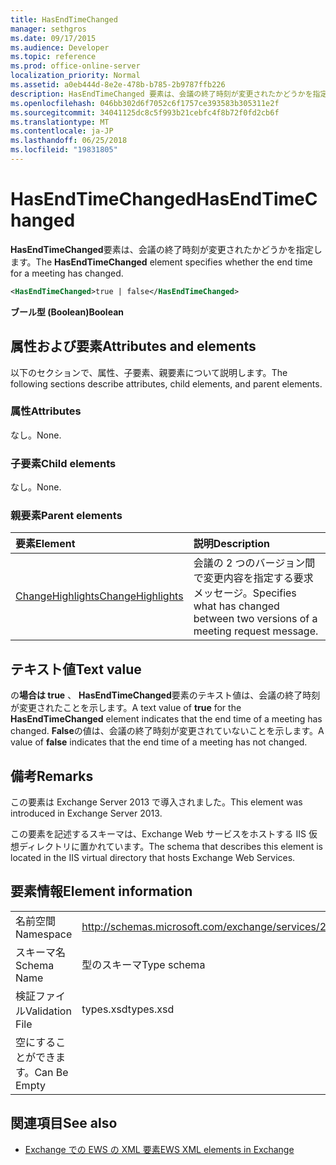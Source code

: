 ```yaml
---
title: HasEndTimeChanged
manager: sethgros
ms.date: 09/17/2015
ms.audience: Developer
ms.topic: reference
ms.prod: office-online-server
localization_priority: Normal
ms.assetid: a0eb444d-8e2e-478b-b785-2b9787ffb226
description: HasEndTimeChanged 要素は、会議の終了時刻が変更されたかどうかを指定します。
ms.openlocfilehash: 046bb302d6f7052c6f1757ce393583b305311e2f
ms.sourcegitcommit: 34041125dc8c5f993b21cebfc4f8b72f0fd2cb6f
ms.translationtype: MT
ms.contentlocale: ja-JP
ms.lasthandoff: 06/25/2018
ms.locfileid: "19831805"
---
```

# <a name="hasendtimechanged"></a><span data-ttu-id="d64f3-103">HasEndTimeChanged</span><span class="sxs-lookup"><span data-stu-id="d64f3-103">HasEndTimeChanged</span></span>

<span data-ttu-id="d64f3-104">**HasEndTimeChanged**要素は、会議の終了時刻が変更されたかどうかを指定します。</span><span class="sxs-lookup"><span data-stu-id="d64f3-104">The **HasEndTimeChanged** element specifies whether the end time for a meeting has changed.</span></span> 
  
```XML
<HasEndTimeChanged>true | false</HasEndTimeChanged>
```

 <span data-ttu-id="d64f3-105">**ブール型 (Boolean)**</span><span class="sxs-lookup"><span data-stu-id="d64f3-105">**Boolean**</span></span>
## <a name="attributes-and-elements"></a><span data-ttu-id="d64f3-106">属性および要素</span><span class="sxs-lookup"><span data-stu-id="d64f3-106">Attributes and elements</span></span>

<span data-ttu-id="d64f3-107">以下のセクションで、属性、子要素、親要素について説明します。</span><span class="sxs-lookup"><span data-stu-id="d64f3-107">The following sections describe attributes, child elements, and parent elements.</span></span>
  
### <a name="attributes"></a><span data-ttu-id="d64f3-108">属性</span><span class="sxs-lookup"><span data-stu-id="d64f3-108">Attributes</span></span>

<span data-ttu-id="d64f3-109">なし。</span><span class="sxs-lookup"><span data-stu-id="d64f3-109">None.</span></span>
  
### <a name="child-elements"></a><span data-ttu-id="d64f3-110">子要素</span><span class="sxs-lookup"><span data-stu-id="d64f3-110">Child elements</span></span>

<span data-ttu-id="d64f3-111">なし。</span><span class="sxs-lookup"><span data-stu-id="d64f3-111">None.</span></span>
  
### <a name="parent-elements"></a><span data-ttu-id="d64f3-112">親要素</span><span class="sxs-lookup"><span data-stu-id="d64f3-112">Parent elements</span></span>

|<span data-ttu-id="d64f3-113">**要素**</span><span class="sxs-lookup"><span data-stu-id="d64f3-113">**Element**</span></span>|<span data-ttu-id="d64f3-114">**説明**</span><span class="sxs-lookup"><span data-stu-id="d64f3-114">**Description**</span></span>|
|:-----|:-----|
|[<span data-ttu-id="d64f3-115">ChangeHighlights</span><span class="sxs-lookup"><span data-stu-id="d64f3-115">ChangeHighlights</span></span>](changehighlights.md) <br/> |<span data-ttu-id="d64f3-116">会議の 2 つのバージョン間で変更内容を指定する要求メッセージ。</span><span class="sxs-lookup"><span data-stu-id="d64f3-116">Specifies what has changed between two versions of a meeting request message.</span></span>  <br/> |
   
## <a name="text-value"></a><span data-ttu-id="d64f3-117">テキスト値</span><span class="sxs-lookup"><span data-stu-id="d64f3-117">Text value</span></span>

<span data-ttu-id="d64f3-118">の**場合は true** 、 **HasEndTimeChanged**要素のテキスト値は、会議の終了時刻が変更されたことを示します。</span><span class="sxs-lookup"><span data-stu-id="d64f3-118">A text value of **true** for the **HasEndTimeChanged** element indicates that the end time of a meeting has changed.</span></span> <span data-ttu-id="d64f3-119">**False**の値は、会議の終了時刻が変更されていないことを示します。</span><span class="sxs-lookup"><span data-stu-id="d64f3-119">A value of **false** indicates that the end time of a meeting has not changed.</span></span> 
  
## <a name="remarks"></a><span data-ttu-id="d64f3-120">備考</span><span class="sxs-lookup"><span data-stu-id="d64f3-120">Remarks</span></span>

<span data-ttu-id="d64f3-121">この要素は Exchange Server 2013 で導入されました。</span><span class="sxs-lookup"><span data-stu-id="d64f3-121">This element was introduced in Exchange Server 2013.</span></span>
  
<span data-ttu-id="d64f3-122">この要素を記述するスキーマは、Exchange Web サービスをホストする IIS 仮想ディレクトリに置かれています。</span><span class="sxs-lookup"><span data-stu-id="d64f3-122">The schema that describes this element is located in the IIS virtual directory that hosts Exchange Web Services.</span></span>
  
## <a name="element-information"></a><span data-ttu-id="d64f3-123">要素情報</span><span class="sxs-lookup"><span data-stu-id="d64f3-123">Element information</span></span>

|||
|:-----|:-----|
|<span data-ttu-id="d64f3-124">名前空間</span><span class="sxs-lookup"><span data-stu-id="d64f3-124">Namespace</span></span>  <br/> |http://schemas.microsoft.com/exchange/services/2006/types  <br/> |
|<span data-ttu-id="d64f3-125">スキーマ名</span><span class="sxs-lookup"><span data-stu-id="d64f3-125">Schema Name</span></span>  <br/> |<span data-ttu-id="d64f3-126">型のスキーマ</span><span class="sxs-lookup"><span data-stu-id="d64f3-126">Type schema</span></span>  <br/> |
|<span data-ttu-id="d64f3-127">検証ファイル</span><span class="sxs-lookup"><span data-stu-id="d64f3-127">Validation File</span></span>  <br/> |<span data-ttu-id="d64f3-128">types.xsd</span><span class="sxs-lookup"><span data-stu-id="d64f3-128">types.xsd</span></span>  <br/> |
|<span data-ttu-id="d64f3-129">空にすることができます。</span><span class="sxs-lookup"><span data-stu-id="d64f3-129">Can Be Empty</span></span>  <br/> ||
   
## <a name="see-also"></a><span data-ttu-id="d64f3-130">関連項目</span><span class="sxs-lookup"><span data-stu-id="d64f3-130">See also</span></span>



- [<span data-ttu-id="d64f3-131">Exchange での EWS の XML 要素</span><span class="sxs-lookup"><span data-stu-id="d64f3-131">EWS XML elements in Exchange</span></span>](ews-xml-elements-in-exchange.md)

